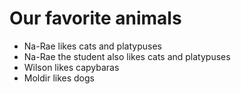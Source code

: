 # Our favorite animals

- Na-Rae likes cats and platypuses
- Na-Rae the student also likes cats and platypuses
- Wilson likes capybaras
- Moldir likes dogs
